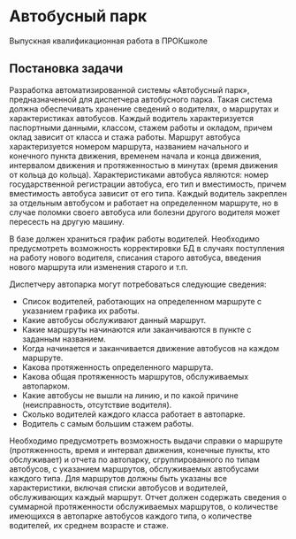 Автобусный парк
===============
Выпускная квалификационная работа в ПРОКшколе 

## Постановка задачи

Разработка автоматизированной системы «Автобусный парк», предназначенной для 
диспетчера автобусного парка. Такая система должна обеспечивать хранение сведений о 
водителях, о маршрутах и характеристиках автобусов.
Каждый водитель характеризуется паспортными данными, классом, 
стажем работы и окладом, причем оклад зависит от класса и стажа работы. 
Маршрут автобуса характеризуется номером маршрута, названием начального и конечного пункта движения, 
временем начала и конца движения, интервалом движения и протяженностью в минутах (время движения от кольца до кольца). 
Характеристиками автобуса являются: номер государственной регистрации автобуса, его тип и вместимость, причем вместимость 
автобуса зависит от его типа. Каждый водитель закреплен за отдельным автобусом и работает на определенном маршруте, 
но в случае поломки своего автобуса или болезни другого водителя может пересесть на другую машину. 

В базе должен храниться график работы водителей. Необходимо предусмотреть возможность корректировки БД в случаях поступления на работу нового водителя, 
списания старого автобуса, введения нового маршрута или изменения старого и т.п.

Диспетчеру автопарка могут потребоваться следующие сведения:
* Список водителей, работающих на определенном маршруте с указанием графика их работы.
* Какие автобусы обслуживают данный маршрут.
* Какие маршруты начинаются или заканчиваются в пункте с заданным названием.
* Когда начинается и заканчивается движение автобусов на каждом маршруте.
* Какова протяженность определенного маршрута.
* Какова общая протяженность маршрутов, обслуживаемых автопарком.
* Какие автобусы не вышли на линию, и по какой причине (неисправность, отсутствие водителя).
* Сколько водителей каждого класса работает в автопарке.
* Водитель с самым большим стажем работы.

Необходимо предусмотреть возможность выдачи справки о маршруте (протяженность, время и интервал движения, конечные пункты, кто обслуживает) 
и отчета по автопарку, сгруппированного по типам автобусов, с указанием маршрутов, обслуживаемых автобусами каждого типа. 
Для маршрутов должны быть указаны все характеристики, включая списки автобусов и водителей, обслуживающих каждый маршрут. 
Отчет должен содержать сведения о суммарной протяженности обслуживаемых маршрутов, о количестве имеющихся в автопарке автобусов каждого типа, 
о количестве водителей, их среднем возрасте и стаже.